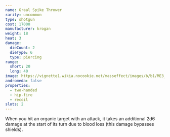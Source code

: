 ```yaml
---
name: Graal Spike Thrower
rarity: uncommon
type: shotgun
cost: 17000
manufacturer: krogan
weight: 18
heat: 3
damage:
  dieCount: 2
  dieType: 6
  type: piercing
range:
  short: 20
  long: 40
image: https://vignette1.wikia.nocookie.net/masseffect/images/b/b1/ME3_Graal_Spike_Thrower_Shotgun.png/revision/latest?cb=20120317201204
andromeda: false
properties:
  - two-handed
  - hip-fire
  - recoil
slots: 2
---
```

When you hit an organic target with an attack, it takes an additional 2d6 damage at the start of its 
turn due to blood loss (this damage bypasses shields).